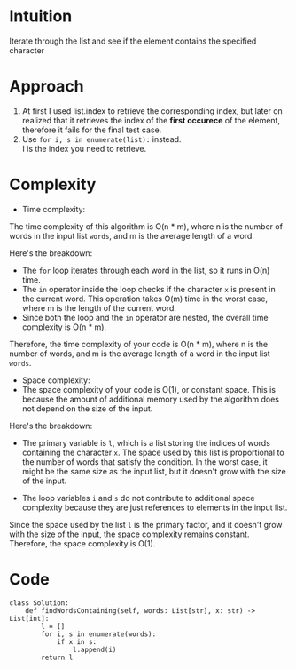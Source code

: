 # Intuition
<!-- Describe your first thoughts on how to solve this problem. -->
Iterate through the list and see if the element contains the specified character
# Approach
<!-- Describe your approach to solving the problem. -->
1. At first I used list.index to retrieve the corresponding index, but later on realized that it retrieves the index of the **first occurece** of the element, therefore it fails for the final test case.
2. Use ```for i, s in enumerate(list):``` instead.  
I is the index you need to retrieve.
# Complexity
- Time complexity:
<!-- Add your time complexity here, e.g. $$O(n)$$ -->
The time complexity of this algorithm is O(n * m), where n is the number of words in the input list `words`, and m is the average length of a word.

Here's the breakdown:

- The `for` loop iterates through each word in the list, so it runs in O(n) time.
- The `in` operator inside the loop checks if the character `x` is present in the current word. This operation takes O(m) time in the worst case, where m is the length of the current word.
- Since both the loop and the `in` operator are nested, the overall time complexity is O(n * m).

Therefore, the time complexity of your code is O(n * m), where n is the number of words, and m is the average length of a word in the input list `words`.
- Space complexity:
- The space complexity of your code is O(1), or constant space. This is because the amount of additional memory used by the algorithm does not depend on the size of the input.

Here's the breakdown:

- The primary variable is `l`, which is a list storing the indices of words containing the character `x`. The space used by this list is proportional to the number of words that satisfy the condition. In the worst case, it might be the same size as the input list, but it doesn't grow with the size of the input.
  
- The loop variables `i` and `s` do not contribute to additional space complexity because they are just references to elements in the input list.

Since the space used by the list `l` is the primary factor, and it doesn't grow with the size of the input, the space complexity remains constant. Therefore, the space complexity is O(1).
# Code
```
class Solution:
    def findWordsContaining(self, words: List[str], x: str) -> List[int]:
        l = []
        for i, s in enumerate(words):
            if x in s:
                l.append(i)
        return l
        
```

